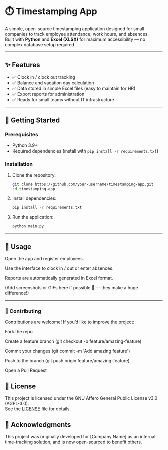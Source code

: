 
# ⏱️ Timestamping App

A simple, open-source timestamping application designed for small companies to track employee attendance, work hours, and absences.  
Built with **Python** and **Excel (XLSX)** for maximum accessibility — no complex database setup required.

---

## ✨ Features
- ✅ Clock in / clock out tracking  
- ✅ Balance and vacation day calculation  
- ✅ Data stored in simple Excel files (easy to maintain for HR)  
- ✅ Export reports for administration  
- ✅ Ready for small teams without IT infrastructure  

---

## 🚀 Getting Started

### Prerequisites
- Python 3.9+  
- Required dependencies (install with `pip install -r requirements.txt`)  

### Installation
1. Clone the repository:
   ```bash
   git clone https://github.com/your-username/timestamping-app.git
   cd timestamping-app

2. Install dependencies:
    ```bash
    pip install -r requirements.txt

3. Run the application:
    ```bash
    python main.py

---

## 📖 Usage

Open the app and register employees.

Use the interface to clock in / out or enter absences.

Reports are automatically generated in Excel format.

(Add screenshots or GIFs here if possible 👀 — they make a huge difference!)

---

### 🤝 Contributing

Contributions are welcome!
If you’d like to improve the project:

Fork the repo

Create a feature branch (git checkout -b feature/amazing-feature)

Commit your changes (git commit -m 'Add amazing feature')

Push to the branch (git push origin feature/amazing-feature)

Open a Pull Request

## 📜 License
This project is licensed under the GNU Affero General Public License v3.0 (AGPL-3.0).  
See the [LICENSE](./LICENSE) file for details.

## 🙌 Acknowledgments

This project was originally developed for [Company Name] as an internal time-tracking solution, and is now open-sourced to benefit others.
